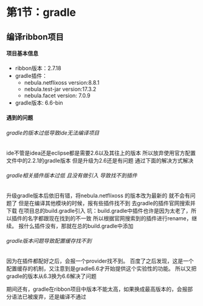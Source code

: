 # 第1节：gradle

## 编译ribbon项目

#### 项目基本信息
- ribbon版本：2.7.18
- gradle插件：
    - nebula.netflixoss  version:8.8.1
    - nebula.test-jar  version:17.3.2
    - nebula.facet  version: 7.0.9
- gradle版本: 6.6-bin

#### 遇到的问题 
###### gradle的版本过低导致ide无法编译项目
ide不管是idea还是eclipse都是需要2.6以及其往上的版本
所以放弃使用官方配置文件中的2.2.1的gradle版本
但是升级为2.6还是有问题 通过下面的解决方式解决

###### gradle相关插件版本过低 且没有做引入 导致找不到插件
升级gradle版本后依旧有错，将nebula.netflixoss 的版本改为最新的 就不会有问题了
但是在编译其他模块的时候，报有些插件找不到 
去gradle的插件官网搜索并下载 在项目总的build.gradle引入
坑：build.gradle中插件也许是因为太老了，所以插件的名字都跟现在找到的不一致
所以根据官网搜索到的插件进行rename，继续。
报什么插件没有，那就在总的build.gradle中添加

###### gradle版本问题导致配置缓存找不到
因为在插件都配好之后，会报一个provider找不到。
百度了之后发现，这是一个配置缓存的机制，又注意到是gradle6.6才开始提供这个实验性的功能。
所以又把gradle的版本从6.3换为6.6解决了问题

期间还有，gradle在ribbon项目中版本不能太高，如果换成最高版本的，会报部分语法已被废弃，还是编译不通过


